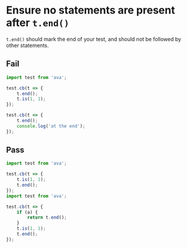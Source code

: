 # Ensure no statements are present after `t.end()`

`t.end()` should mark the end of your test, and should not be followed by other statements.


## Fail

```js
import test from 'ava';

test.cb(t => {
	t.end();
	t.is(1, 1);
});

test.cb(t => {
	t.end();
	console.log('at the end');
});
```


## Pass

```js
import test from 'ava';

test.cb(t => {
	t.is(1, 1);
	t.end();
});
import test from 'ava';

test.cb(t => {
	if (a) {
		return t.end();
	}
	t.is(1, 1);
	t.end();
});
```

